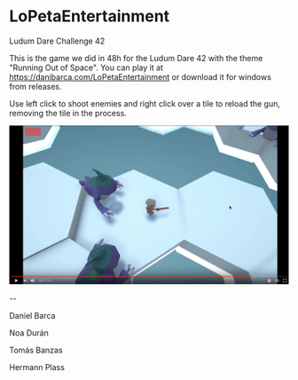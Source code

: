 # LoPetaEntertainment
Ludum Dare Challenge 42

This is the game we did in 48h for the Ludum Dare 42 with the theme "Running Out of Space".
You can play it at https://danibarca.com/LoPetaEntertainment or download it for windows from releases.

Use left click to shoot enemies and right click over a tile to reload the gun, removing the tile in the process.

[![SnowOut!](https://raw.githubusercontent.com/DaniBarca/LoPetaEntertainment/master/Readme%20Screenshot.png)](https://www.youtube.com/watch?v=tA_nCwqKjK8 "SowOut! Demo - Ludum Dare 42")

--

Daniel Barca

Noa Durán

Tomás Banzas

Hermann Plass
